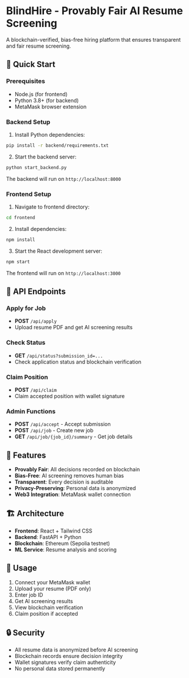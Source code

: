 # BlindHire - Provably Fair AI Resume Screening

A blockchain-verified, bias-free hiring platform that ensures transparent and fair resume screening.

## 🚀 Quick Start

### Prerequisites
- Node.js (for frontend)
- Python 3.8+ (for backend)
- MetaMask browser extension

### Backend Setup
1. Install Python dependencies:
```bash
pip install -r backend/requirements.txt
```

2. Start the backend server:
```bash
python start_backend.py
```
The backend will run on `http://localhost:8000`

### Frontend Setup
1. Navigate to frontend directory:
```bash
cd frontend
```

2. Install dependencies:
```bash
npm install
```

3. Start the React development server:
```bash
npm start
```
The frontend will run on `http://localhost:3000`

## 🔧 API Endpoints

### Apply for Job
- **POST** `/api/apply`
- Upload resume PDF and get AI screening results

### Check Status
- **GET** `/api/status?submission_id=...`
- Check application status and blockchain verification

### Claim Position
- **POST** `/api/claim`
- Claim accepted position with wallet signature

### Admin Functions
- **POST** `/api/accept` - Accept submission
- **POST** `/api/job` - Create new job
- **GET** `/api/job/{job_id}/summary` - Get job details

## 🎯 Features

- **Provably Fair**: All decisions recorded on blockchain
- **Bias-Free**: AI screening removes human bias
- **Transparent**: Every decision is auditable
- **Privacy-Preserving**: Personal data is anonymized
- **Web3 Integration**: MetaMask wallet connection

## 🏗️ Architecture

- **Frontend**: React + Tailwind CSS
- **Backend**: FastAPI + Python
- **Blockchain**: Ethereum (Sepolia testnet)
- **ML Service**: Resume analysis and scoring

## 📱 Usage

1. Connect your MetaMask wallet
2. Upload your resume (PDF only)
3. Enter job ID
4. Get AI screening results
5. View blockchain verification
6. Claim position if accepted

## 🔒 Security

- All resume data is anonymized before AI screening
- Blockchain records ensure decision integrity
- Wallet signatures verify claim authenticity
- No personal data stored permanently
